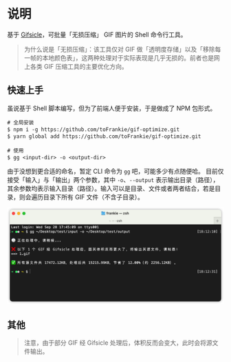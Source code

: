 # 说明

基于 [Gifsicle](https://www.lcdf.org/gifsicle/man.html)，可批量「无损压缩」 GIF 图片的 Shell 命令行工具。

> 为什么说是「无损压缩」：该工具仅对 GIF 做「透明度存储」以及「移除每一帧的本地颜色表」，这两种处理对于实际表现是几乎无损的。前者也是网上各类 GIF 压缩工具的主要优化方向。

## 快速上手

虽说基于 Shell 脚本编写，但为了前端人便于安装，于是做成了 NPM 包形式。

```shell
# 全局安装
$ npm i -g https://github.com/toFrankie/gif-optimize.git
$ yarn global add https://github.com/toFrankie/gif-optimize.git

# 使用
$ gg <input-dir> -o <output-dir>
```

由于没想到更合适的命名，暂定 CLI 命令为 `gg` 吧，可能多少有点随便哈。
目前仅接受「输入」与「输出」两个参数，其中 `-o`、`--output` 表示输出目录（路径），其余参数均表示输入目录（路径）。输入可以是目录、文件或者两者结合，若是目录，则会遍历目录下所有 GIF 文件（不含子目录）。

![](./images/screenshot.png)

## 其他

> 注意，由于部分 GIF 经 Gifsicle 处理后，体积反而会变大，此时会将源文件输出。
